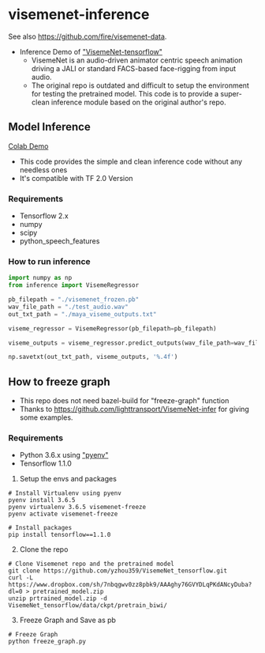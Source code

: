# visemenet-inference

See also https://github.com/fire/visemenet-data.

- Inference Demo of ["VisemeNet-tensorflow"](https://github.com/yzhou359/VisemeNet_tensorflow) 
    * VisemeNet is an audio-driven animator centric speech animation driving a JALI or standard FACS-based face-rigging from input audio. 
    * The original repo is outdated and difficult to setup the environment for testing the pretrained model. This code is to provide a super-clean inference module based on the original author's repo.

## Model Inference
[Colab Demo](https://colab.research.google.com/drive/1dS4chsaFdC1D3vBaIaqIhBNaGSzXtzAc?usp=sharing)

- This code provides the simple and clean inference code without any needless ones
- It's compatible with TF 2.0 Version

### Requirements
* Tensorflow 2.x
* numpy
* scipy
* python_speech_features

### How to run inference
```python
import numpy as np
from inference import VisemeRegressor

pb_filepath = "./visemenet_frozen.pb"
wav_file_path = "./test_audio.wav"
out_txt_path = "./maya_viseme_outputs.txt"

viseme_regressor = VisemeRegressor(pb_filepath=pb_filepath)

viseme_outputs = viseme_regressor.predict_outputs(wav_file_path=wav_file_path)

np.savetxt(out_txt_path, viseme_outputs, '%.4f')
```

## How to freeze graph
- This repo does not need bazel-build for "freeze-graph" function
- Thanks to https://github.com/lighttransport/VisemeNet-infer for giving some examples.

### Requirements
* Python 3.6.x using ["pyenv"](https://github.com/pyenv/pyenv)
* Tensorflow 1.1.0

1. Setup the envs and packages
```shell
# Install Virtualenv using pyenv
pyenv install 3.6.5
pyenv virtualenv 3.6.5 visemenet-freeze
pyenv activate visemenet-freeze
```
```shell
# Install packages
pip install tensorflow==1.1.0
```

2. Clone the repo
```shell
# Clone Visemenet repo and the pretrained model
git clone https://github.com/yzhou359/VisemeNet_tensorflow.git
curl -L https://www.dropbox.com/sh/7nbqgwv0zz8pbk9/AAAghy76GVYDLqPKdANcyDuba?dl=0 > pretrained_model.zip
unzip prtrained_model.zip -d VisemeNet_tensorflow/data/ckpt/pretrain_biwi/
```

3. Freeze Graph and Save as pb
```shell
# Freeze Graph
python freeze_graph.py
```
